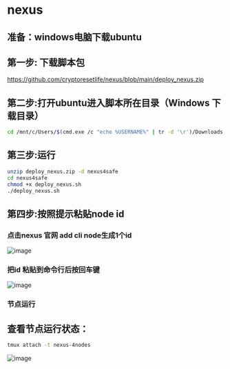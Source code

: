 # nexus

## 准备：windows电脑下载ubuntu
## 第一步: 下载脚本包
https://github.com/cryptoresetlife/nexus/blob/main/deploy_nexus.zip
## 第二步:打开ubuntu进入脚本所在目录（Windows 下载目录）
```bash
cd /mnt/c/Users/$(cmd.exe /c "echo %USERNAME%" | tr -d '\r')/Downloads

```
## 第三步:运行
```bash
unzip deploy_nexus.zip -d nexus4safe
cd nexus4safe
chmod +x deploy_nexus.sh
./deploy_nexus.sh
```
## 第四步:按照提示粘贴node id
### 点击nexus 官网 add cli node生成1个id
![image](https://github.com/user-attachments/assets/6f1d9b04-76d2-4359-8f3d-ea0810c829ef)
### 把id 粘贴到命令行后按回车键
![image](https://github.com/user-attachments/assets/7a9e8142-0819-41e2-8ee7-65560e3e63ee)

### 节点运行

## 查看节点运行状态：
```bash
tmux attach -t nexus-4nodes
```
![image](https://github.com/user-attachments/assets/9d9eeb73-45db-4d98-8592-82cd6b08236f)

